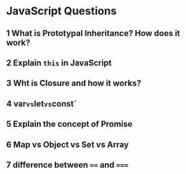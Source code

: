 # JavaScript Questions

## 1 What is Prototypal Inheritance? How does it work?

## 2 Explain `this` in JavaScript

## 3 Wht is Closure and how it works?

## 4 var` vs `let` vs `const`

## 5 Explain the concept of Promise

## 6 Map vs Object vs Set vs Array

## 7 difference between `==` and `===`
 